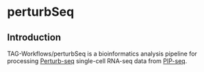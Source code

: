 # perturbSeq

## Introduction

TAG-Workflows/perturbSeq is a bioinformatics analysis pipeline for processing 
[Perturb-seq](https://doi.org/10.1016%2Fj.cell.2016.11.038) single-cell RNA-seq data from 
[PIP-seq](https://www.nature.com/articles/s41587-023-01685-z).




